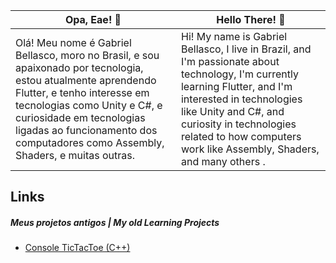| Opa, Eae! 👋 | Hello There! 👋
| ------------ | --------------- |
| Olá! Meu nome é Gabriel Bellasco, moro no Brasil, e sou apaixonado por tecnologia, estou atualmente aprendendo Flutter, e tenho interesse em tecnologias como Unity e C#, e curiosidade em tecnologias ligadas ao funcionamento dos computadores como Assembly, Shaders, e muitas outras. | Hi! My name is Gabriel Bellasco, I live in Brazil, and I'm passionate about technology, I'm currently learning Flutter, and I'm interested in technologies like Unity and C#, and curiosity in technologies related to how computers work like Assembly, Shaders, and many others . |

## Links

##### Meus projetos antigos | My old Learning Projects
- [Console TicTacToe (C++)](https://github.com/GabrielBellasco/ConsoleTicTacToe)
